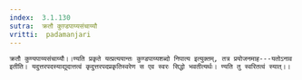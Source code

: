 ```yaml
---
index:  3.1.130
sutra:  क्रतौ कुण़्डपाय्यसंचाय्यौ
vritti:  padamanjari
---
```


	क्रतौ कुण्यपाय्यसंचाय्यौ।।ण्यति प्रकृते यत्प्रत्ययान्तः कुण्डपाय्यशब्दो निपात्य इत्युक्तम्, तत्र प्रयोजनमाह---यतोऽनाव इतीति। यदुत्तरपदस्याद्युदात्तत्वं कृदुत्तरपदप्रकृतिस्वरेण स एव स्वरः सिद्धो भवतीत्यर्थः। ण्यति तु स्वरितत्वं स्यात्।।
